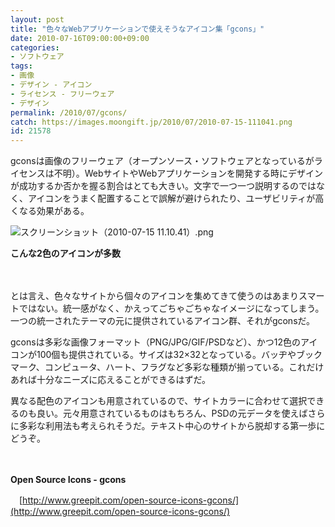 ```yaml
---
layout: post
title: "色々なWebアプリケーションで使えそうなアイコン集「gcons」"
date: 2010-07-16T09:00:00+09:00
categories:
- ソフトウェア
tags: 
- 画像
- デザイン - アイコン
- ライセンス - フリーウェア
- デザイン
permalink: /2010/07/gcons/
catch: https://images.moongift.jp/2010/07/2010-07-15-111041.png
id: 21578
---
```

gconsは画像のフリーウェア（オープンソース・ソフトウェアとなっているがライセンスは不明）。WebサイトやWebアプリケーションを開発する時にデザインが成功するか否かを握る割合はとても大きい。文字で一つ一つ説明するのではなく、アイコンをうまく配置することで誤解が避けられたり、ユーザビリティが高くなる効果がある。

  

![スクリーンショット（2010-07-15 11.10.41）.png](https://images.moongift.jp/2010/07/2010-07-15-111041.png)  
  
**こんな2色のアイコンが多数**

  

　

  

とは言え、色々なサイトから個々のアイコンを集めてきて使うのはあまりスマートではない。統一感がなく、かえってごちゃごちゃなイメージになってしまう。一つの統一されたテーマの元に提供されているアイコン群、それがgconsだ。

  
<!--more-->

gconsは多彩な画像フォーマット（PNG/JPG/GIF/PSDなど）、かつ12色のアイコンが100個も提供されている。サイズは32×32となっている。バッヂやブックマーク、コンピュータ、ハート、フラグなど多彩な種類が揃っている。これだけあれば十分なニーズに応えることができるはずだ。

  

異なる配色のアイコンも用意されているので、サイトカラーに合わせて選択できるのも良い。元々用意されているものはもちろん、PSDの元データを使えばさらに多彩な利用法も考えられそうだ。テキスト中心のサイトから脱却する第一歩にどうぞ。

  

　

  

**Open Source Icons - gcons**  
  
　[http://www.greepit.com/open-source-icons-gcons/](http://www.greepit.com/open-source-icons-gcons/)

  

